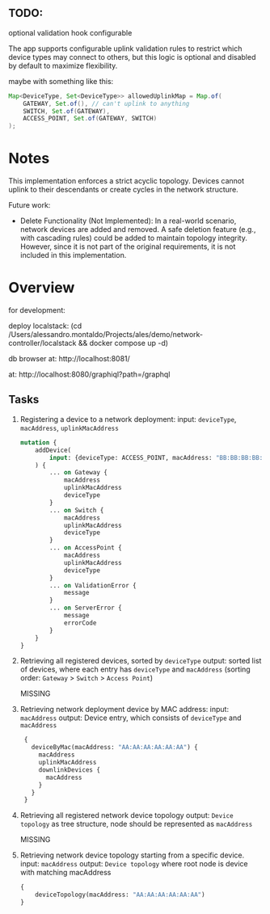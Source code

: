 ## TODO:
optional validation hook configurable

The app supports configurable uplink validation rules to restrict which device types may connect to others, 
but this logic is optional and disabled by default to maximize flexibility.

maybe with something like this:
```java
Map<DeviceType, Set<DeviceType>> allowedUplinkMap = Map.of(
    GATEWAY, Set.of(), // can't uplink to anything
    SWITCH, Set.of(GATEWAY),
    ACCESS_POINT, Set.of(GATEWAY, SWITCH)
);
```

# Notes

This implementation enforces a strict acyclic topology. Devices cannot uplink to their descendants or create cycles in the network structure.

Future work:
- Delete Functionality (Not Implemented):
In a real-world scenario, network devices are added and removed. 
A safe deletion feature (e.g., with cascading rules) could be added to maintain topology integrity. 
However, since it is not part of the original requirements, it is not included in this implementation.


# Overview

for development:

deploy localstack:
(cd /Users/alessandro.montaldo/Projects/ales/demo/network-controller/localstack && docker compose up -d)

db browser at: http://localhost:8081/

at: http://localhost:8080/graphiql?path=/graphql

## Tasks

1. Registering a device to a network deployment:
   input: `deviceType`, `macAddress`, `uplinkMacAddress`
    
    ```graphql
    mutation {
        addDevice(
            input: {deviceType: ACCESS_POINT, macAddress: "BB:BB:BB:BB:BB:BB", uplinkMacAddress: "AA:AA:AA:AA:AA:AA"}
        ) {
            ... on Gateway {
                macAddress
                uplinkMacAddress
                deviceType
            }
            ... on Switch {
                macAddress
                uplinkMacAddress
                deviceType
            }
            ... on AccessPoint {
                macAddress
                uplinkMacAddress
                deviceType
            }
            ... on ValidationError {
                message
            }
            ... on ServerError {
                message
                errorCode
            }
        }
    }
    ```

2. Retrieving all registered devices, sorted by `deviceType`
   output: sorted list of devices, where each entry has `deviceType` and `macAddress` 
   (sorting order: `Gateway` > `Switch` > `Access Point`)

   MISSING

3. Retrieving network deployment device by MAC address:
   input: `macAddress`
   output: Device entry, which consists of `deviceType` and `macAddress`
    
   ```graphql
    {
      deviceByMac(macAddress: "AA:AA:AA:AA:AA:AA") {
        macAddress
        uplinkMacAddress
        downlinkDevices {
          macAddress
        }
      }
    }
    ```

4. Retrieving all registered network device topology
   output: `Device topology` as tree structure, node should be represented as `macAddress`

   MISSING

5. Retrieving network device topology starting from a specific device.
   input: `macAddress`
   output: `Device topology` where root node is device with matching macAddress 

    ```graphql
    {
        deviceTopology(macAddress: "AA:AA:AA:AA:AA:AA")
    }
    ```


